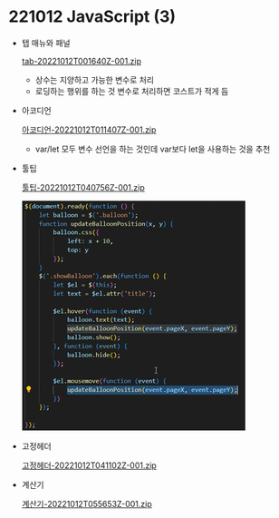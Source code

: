 # 221012 JavaScript (3)


- 탭 매뉴와 패널

    [tab-20221012T001640Z-001.zip](221012%20JavaScript%20(3)%20528380f1df01470fbc5354e84ca27df1/tab-20221012T001640Z-001.zip)

    - 상수는 지양하고 가능한 변수로 처리
    - 로딩하는 행위를 하는 것 변수로 처리하면 코스트가 적게 듬
- 아코디언

    [아코디언-20221012T011407Z-001.zip](221012%20JavaScript%20(3)%20528380f1df01470fbc5354e84ca27df1/%25EC%2595%2584%25EC%25BD%2594%25EB%2594%2594%25EC%2596%25B8-20221012T011407Z-001.zip)

    - var/let  모두 변수 선언을 하는 것인데  var보다 let을 사용하는 것을 추천
- 툴팁

    [툴팁-20221012T040756Z-001.zip](221012%20JavaScript%20(3)%20528380f1df01470fbc5354e84ca27df1/%25ED%2588%25B4%25ED%258C%2581-20221012T040756Z-001.zip)

    ![Untitled](221012%20JavaScript%20(3)%20528380f1df01470fbc5354e84ca27df1/Untitled.png)

- 고정헤더

    [고정헤더-20221012T041102Z-001.zip](221012%20JavaScript%20(3)%20528380f1df01470fbc5354e84ca27df1/%25EA%25B3%25A0%25EC%25A0%2595%25ED%2597%25A4%25EB%258D%2594-20221012T041102Z-001.zip)

- 계산기

    [계산기-20221012T055653Z-001.zip](221012%20JavaScript%20(3)%20528380f1df01470fbc5354e84ca27df1/%25EA%25B3%2584%25EC%2582%25B0%25EA%25B8%25B0-20221012T055653Z-001.zip)

